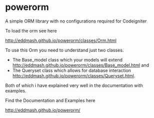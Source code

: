 # powerorm
A simple ORM library with no configurations required for Codeigniter

To load the orm see here

http://eddmash.github.io/powerorm/classes/Orm.html

To use this Orm you need to understand just two classes.

 - The Base_model class which your models will extend http://eddmash.github.io/powerorm/classes/Base_model.html and 
 - The Queryset class which allows for database interaction http://eddmash.github.io/powerorm/classes/Queryset.html.
 
Both of which i have explained very well in the documentation with examples.

Find the Documentation and Examples here


http://eddmash.github.io/powerorm/
 
